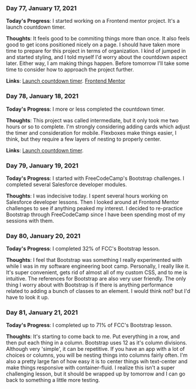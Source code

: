 ### Day 77, January 17, 2021

**Today's Progress**: I started working on a Frontend mentor project. It's a launch countdown timer.

**Thoughts**: It feels good to be commiting things more than once. It also feels good to get icons positioned nicely on a page. I should have taken more time to prepare for this project in terms of organization. I kind of jumped in and started styling, and I told myself I'd worry about the countdown aspect later. Either way, I am making things happen. Before tomorrow I'll take some time to consider how to approach the project further.

**Links**: [Launch countdown timer](https://github.com/jdemarc/launch-countdown-timer). [Frontend Mentor](frontendmentor.io/)

### Day 78, January 18, 2021

**Today's Progress**: I more or less completed the countdown timer.

**Thoughts**: This project was called intermediate, but it only took me two hours or so to complete. I'm strongly considering adding cards which adjust the timer and consideration for mobile. Flexboxes make things easier, I think, but they require a few layers of nesting to properly center.

**Links**: [Launch countdown timer](https://github.com/jdemarc/launch-countdown-timer).

### Day 79, January 19, 2021

**Today's Progress**: I started with FreeCodeCamp's Bootstrap challenges. I completed several Salesforce developer modules.

**Thoughts**: I was indecisive today. I spent several hours working on Salesforce developer lessons. Then I looked around at Frontend Mentor challenges to see if anything peaked my interest. I decided to re-practice Bootstrap through FreeCodeCamp since I have been spending most of my sessions with them.

### Day 80, January 20, 2021

**Today's Progress**: I completed 32% of FCC's Bootstrap lesson.

**Thoughts**: I feel that Bootstrap was something I really experimented with while I was in my software engineering boot camp. Personally, I really like it. It's super convenient, gets rid of almost all of my custom CSS, and to me is intuitive. The references for Bootstrap are also very user friendly. The only thing I worry about with Bootstrap is if there is anything performance related to adding a bunch of classes to an element. I would think not? but I'd have to look it up.

### Day 81, January 21, 2021

**Today's Progress**: I completed up to 71% of FCC's Bootstrap lesson.

**Thoughts**: It's starting to come back to me. Put everything in a row, and then put each thing in a column. Bootstrap uses 12 as it's column divisions. Although very 'simple', it can be repetitive. If you have an app with a lot of choices or columns, you will be nesting things into columns fairly often. I'm also a pretty large fan of how easy it is to center things wih text-center and make things responsive with container-fluid. I realize this isn't a super challenging lesson, but it should be wrapped up by tomorrow and I can go back to something a little more testing.